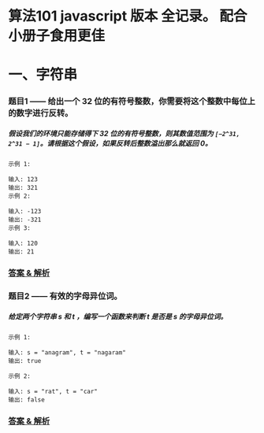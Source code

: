 # 算法101 javascript 版本 全记录。 配合小册子食用更佳

# 一、字符串

### 题目1 —— 给出一个 32 位的有符号整数，你需要将这个整数中每位上的数字进行反转。

##### 假设我们的环境只能存储得下 32 位的有符号整数，则其数值范围为 `[−2^31, 2^31 − 1]`。请根据这个假设，如果反转后整数溢出那么就返回 0。
```text
示例 1: 

输入: 123 
输出: 321 
示例 2: 

输入: -123 
输出: -321 
示例 3: 

输入: 120
输出: 21 
```

### [答案 & 解析](https://github.com/QMcoder/QM-FE-Interview/issues/7)

### 题目2 —— 有效的字母异位词。

##### 给定两个字符串 s 和 t ，编写一个函数来判断 t 是否是 s 的字母异位词。
```text
示例 1: 

输入: s = "anagram", t = "nagaram" 
输出: true 

示例 2: 

输入: s = "rat", t = "car"
输出: false 
```

### [答案 & 解析](https://github.com/QMcoder/QM-FE-Interview/issues/9)